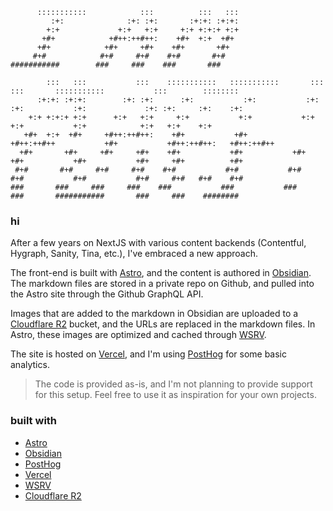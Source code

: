 ```
      :::::::::::            :::          :::   :::
         :+:              :+: :+:       :+:+: :+:+:
        +:+             +:+   +:+     +:+ +:+:+ +:+
       +#+            +#++:++#++:    +#+  +:+  +#+
      +#+            +#+     +#+    +#+       +#+
     #+#            #+#     #+#    #+#       #+#
###########        ###     ###    ###       ###

        :::   :::           :::    :::::::::::   :::::::::::       :::    :::       :::::::::::           :::        ::::::::
      :+:+: :+:+:        :+: :+:      :+:           :+:           :+:    :+:           :+:             :+: :+:     :+:    :+:
    +:+ +:+:+ +:+      +:+   +:+     +:+           +:+           +:+    +:+           +:+            +:+   +:+    +:+
   +#+  +:+  +#+     +#++:++#++:    +#+           +#+           +#++:++#++           +#+           +#++:++#++:   +#++:++#++
  +#+       +#+     +#+     +#+    +#+           +#+           +#+    +#+           +#+           +#+     +#+          +#+
 #+#       #+#     #+#     #+#    #+#           #+#           #+#    #+#           #+#           #+#     #+#   #+#    #+#
###       ###     ###     ###    ###           ###           ###    ###       ###########       ###     ###    ########
```

### hi

After a few years on NextJS with various content backends (Contentful, Hygraph, Sanity, Tina, etc.), I've embraced a new approach.

The front-end is built with [Astro](https://astro.build/), and the content is authored in [Obsidian](https://obsidian.md/). The markdown files are stored in a private repo on Github, and pulled into the Astro site through the Github GraphQL API.

Images that are added to the markdown in Obsidian are uploaded to a [Cloudflare R2](https://www.cloudflare.com/developer-platform/r2/) bucket, and the URLs are replaced in the markdown files. In Astro, these images are optimized and cached through [WSRV](https://wsrv.nl/).

The site is hosted on [Vercel](https://vercel.com/), and I'm using [PostHog](https://posthog.com/) for some basic analytics.

> The code is provided as-is, and I'm not planning to provide support for this setup. Feel free to use it as inspiration for your own projects.

### built with

- [Astro](https://astro.build/)
- [Obsidian](https://obsidian.md/)
- [PostHog](https://posthog.com/)
- [Vercel](https://vercel.com/)
- [WSRV](https://wsrv.nl/)
- [Cloudflare R2](https://www.cloudflare.com/developer-platform/r2/)
